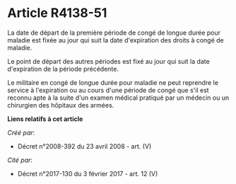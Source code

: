 # Article R4138-51

La date de départ de la première période de congé de longue durée pour maladie est fixée au jour qui suit la date
d'expiration des droits à congé de maladie.

Le point de départ des autres périodes est fixé au jour qui suit la date d'expiration de la période précédente.

Le militaire en congé de longue durée pour maladie ne peut reprendre le service à l'expiration ou au cours d'une période de
congé que s'il est reconnu apte à la suite d'un examen médical pratiqué par un médecin ou un chirurgien des hôpitaux des
armées.

**Liens relatifs à cet article**

_Créé par_:

  - Décret n°2008-392 du 23 avril 2008 - art. (V)

_Cité par_:

  - Décret n°2017-130 du 3 février 2017 - art. 12 (V)
